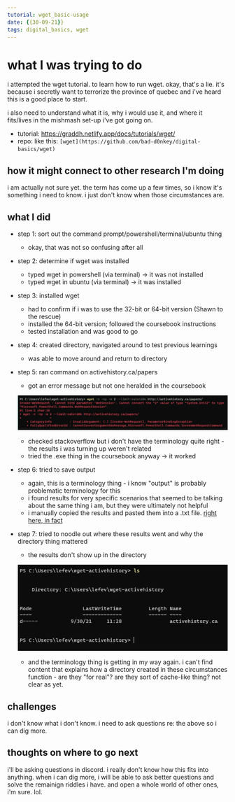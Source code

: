 ```yaml
---
tutorial: wget_basic-usage
date: {{30-09-21}}
tags: digital_basics, wget
---
```


# what I was trying to do

i attempted the wget tutorial. to learn how to run wget.
okay, that's a lie. it's because i secretly want to terrorize the province of quebec and i've heard this is a good place to start. 

i also need to understand what it is, why i would use it, and where it fits/lives in the mishmash set-up i've got going on. 

+ tutorial: https://graddh.netlify.app/docs/tutorials/wget/
+ repo: like this: `[wget](https://github.com/bad-d0nkey/digital-basics/wget)`

## how it might connect to other research I'm doing

i am actually not sure yet. the term has come up a few times, so i know it's something i need to know. i just don't know when those circumstances are. 

## what I did

+ step 1: sort out the command prompt/powershell/terminal/ubuntu thing
	+ okay, that was not so confusing after all
	
+ step 2: determine if wget was installed
	+ typed wget in powershell (via terminal) -> it was not installed
	+ typed wget in ubuntu (via terminal) -> it was installed 

+ step 3: installed wget
	+ had to confirm if i was to use the 32-bit or 64-bit version (Shawn to the rescue)
	+ installed the 64-bit version; followed the coursebook instructions
	+ tested installation and was good to go

+ step 4: created directory, navigated around to test previous learnings
	+ was able to move around and return to directory

+ step 5: ran command on activehistory.ca/papers
	+ got an error message but not one heralded in the coursebook
	
	![wget error](wget_error.PNG)

	+ checked stackoverflow but i don't have the terminology quite right - the results i was turning up weren't related
	+ tried the .exe thing in the coursebook anyway -> it worked

+ step 6: tried to save output
	+ again, this is a terminology thing - i know "output" is probably problematic terminology for this
	+ i found results for very specific scenarios that seemed to be talking about the same thing i am, but they were ultimately not helpful
	+ i manually copied the results and pasted them into a .txt file. [right here, in fact](https://github.com/bad-d0nkey/digital-basics/blob/4fe395b0f304124bd13f5dfcffb34ecc43be00bf/wget/wget_output.txt)
 	
+ step 7: tried to noodle out where these results went and why the directory thing mattered
	+ the results don't show up in the directory

	![directory contents](wget_ls-directory.PNG)

	+ and the terminology thing is getting in my way again. i can't find content that explains how a directory created in these circumstances function - are they "for real"? are they sort of cache-like thing? not clear as yet.

## challenges 

i don't know what i don't know. i need to ask questions re: the above so i can dig more.

## thoughts on where to go next

i'll be asking questions in discord. i really don't know how this fits into anything. when i can dig more, i will be able to ask better questions and solve the remainign riddles i have. and open a whole world of other ones, i'm sure. lol.
